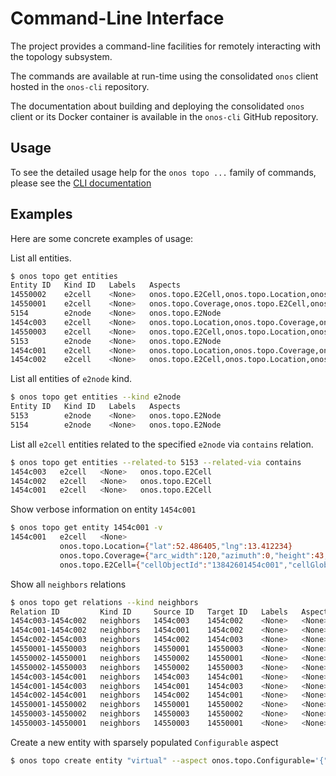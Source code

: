 <!--
SPDX-FileCopyrightText: 2019-present Open Networking Foundation <info@opennetworking.org>
SPDX-License-Identifier: Apache-2.0
-->

# Command-Line Interface
The project provides a command-line facilities for remotely 
interacting with the topology subsystem.

The commands are available at run-time using the consolidated `onos` client hosted in the `onos-cli` repository.

The documentation about building and deploying the consolidated `onos` client or its Docker container
is available in the `onos-cli` GitHub repository.

## Usage
To see the detailed usage help for the `onos topo ...` family of commands, 
please see the [CLI documentation](https://github.com/onosproject/onos-cli/blob/master/docs/cli/onos_topo.md)

## Examples
Here are some concrete examples of usage:

List all entities.
```bash
$ onos topo get entities
Entity ID   Kind ID   Labels   Aspects
14550002    e2cell    <None>   onos.topo.E2Cell,onos.topo.Location,onos.topo.Coverage
14550001    e2cell    <None>   onos.topo.Coverage,onos.topo.E2Cell,onos.topo.Location
5154        e2node    <None>   onos.topo.E2Node
1454c003    e2cell    <None>   onos.topo.Location,onos.topo.Coverage,onos.topo.E2Cell
14550003    e2cell    <None>   onos.topo.E2Cell,onos.topo.Location,onos.topo.Coverage
5153        e2node    <None>   onos.topo.E2Node
1454c001    e2cell    <None>   onos.topo.Location,onos.topo.Coverage,onos.topo.E2Cell
1454c002    e2cell    <None>   onos.topo.E2Cell,onos.topo.Location,onos.topo.Coverage
```

List all entities of `e2node` kind.
```bash
$ onos topo get entities --kind e2node
Entity ID   Kind ID   Labels   Aspects
5153        e2node    <None>   onos.topo.E2Node
5154        e2node    <None>   onos.topo.E2Node
```
List all `e2cell` entities related to the specified `e2node` via `contains` relation.

```bash
$ onos topo get entities --related-to 5153 --related-via contains
1454c003   e2cell   <None>   onos.topo.E2Cell
1454c002   e2cell   <None>   onos.topo.E2Cell
1454c001   e2cell   <None>   onos.topo.E2Cell
```

Show verbose information on entity `1454c001`
```bash
$ onos topo get entity 1454c001 -v
1454c001   e2cell   <None>
           onos.topo.Location={"lat":52.486405,"lng":13.412234}
           onos.topo.Coverage={"arc_width":120,"azimuth":0,"height":43,"tilt":1}
           onos.topo.E2Cell={"cellObjectId":"13842601454c001","cellGlobalId":{"value":"1454c001"}}
```

Show all `neighbors` relations
```bash
$ onos topo get relations --kind neighbors
Relation ID         Kind ID     Source ID   Target ID   Labels   Aspects
1454c003-1454c002   neighbors   1454c003    1454c002    <None>   <None>
1454c001-1454c002   neighbors   1454c001    1454c002    <None>   <None>
1454c002-1454c003   neighbors   1454c002    1454c003    <None>   <None>
14550001-14550003   neighbors   14550001    14550003    <None>   <None>
14550002-14550001   neighbors   14550002    14550001    <None>   <None>
14550002-14550003   neighbors   14550002    14550003    <None>   <None>
1454c003-1454c001   neighbors   1454c003    1454c001    <None>   <None>
1454c001-1454c003   neighbors   1454c001    1454c003    <None>   <None>
1454c002-1454c001   neighbors   1454c002    1454c001    <None>   <None>
14550001-14550002   neighbors   14550001    14550002    <None>   <None>
14550003-14550002   neighbors   14550003    14550002    <None>   <None>
14550003-14550001   neighbors   14550003    14550001    <None>   <None>
```

Create a new entity with sparsely populated `Configurable` aspect
```bash
$ onos topo create entity "virtual" --aspect onos.topo.Configurable='{"type": "devicesim-1.0.x", "version": "1.0.0"}'
```
